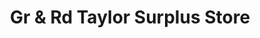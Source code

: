 ---
title: "Gr & Rd Taylor Surplus Store"
url: /kirkby-lonsdale/gr-and-rd-taylor-surplus-store/
shop: outdoor
---